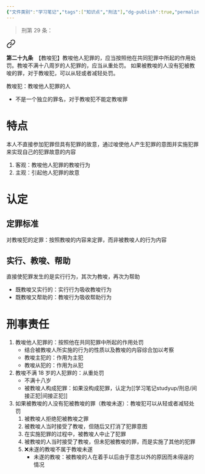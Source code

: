 ```yaml
---
{"文件类别":"学习笔记","tags":["知识点","刑法"],"dg-publish":true,"permalink":"/学习笔记studyup/刑总/教唆犯/","dgPassFrontmatter":true,"created":"2024-11-03T15:36:48.281+08:00","updated":"2024-11-03T16:02:37.129+08:00"}
---
```


>刑第 29 条：
<div class="transclusion internal-embed is-loaded"><a class="markdown-embed-link" href="/////#t29" aria-label="Open link"><svg xmlns="http://www.w3.org/2000/svg" width="24" height="24" viewBox="0 0 24 24" fill="none" stroke="currentColor" stroke-width="2" stroke-linecap="round" stroke-linejoin="round" class="svg-icon lucide-link"><path d="M10 13a5 5 0 0 0 7.54.54l3-3a5 5 0 0 0-7.07-7.07l-1.72 1.71"></path><path d="M14 11a5 5 0 0 0-7.54-.54l-3 3a5 5 0 0 0 7.07 7.07l1.71-1.71"></path></svg></a><div class="markdown-embed">



**第二十九条**　【教唆犯】教唆他人犯罪的，应当按照他在共同犯罪中所起的作用处罚。教唆不满十八周岁的人犯罪的，应当从重处罚。
如果被教唆的人没有犯被教唆的罪，对于教唆犯，可以从轻或者减轻处罚。 

</div></div>


教唆犯：教唆他人犯罪的人
- 不是一个独立的罪名，对于教唆犯不能定教唆罪
# 特点
本人不直接参加犯罪但具有犯罪的故意，通过唆使他人产生犯罪的意图并实施犯罪来实现自己的犯罪故意的内容
1. 客观：教唆他人犯罪的教唆行为
2. 主观：引起他人犯罪的故意
# 认定
## 定罪标准
对教唆犯的定罪：按照教唆的内容来定罪，而非被教唆人的行为内容
## 实行、教唆、帮助
直接使犯罪发生的是实行行为，其次为教唆，再次为帮助
- 既教唆又实行的：实行行为吸收教唆行为
- 既教唆又帮助的：教唆行为吸收帮助行为
# 刑事责任
1. 教唆他人犯罪的：按照他在共同犯罪中所起的作用处罚
	- 结合被教唆人所实施的行为的性质以及教唆的内容综合加以考察
	- 教唆主犯的：作用为主犯
	- 教唆从犯的：作用为从犯
2. 教唆不满 18 岁的人犯罪的：从重处罚
	- 不满十八岁
	- 被教唆人构成犯罪：如果没构成犯罪，认定为[[学习笔记studyup/刑总/间接正犯\|间接正犯]]
3. 如果被教唆的人没有犯被教唆的罪（教唆未遂）：教唆犯可以从轻或者减轻处罚
	1. 被教唆人拒绝犯被教唆之罪
	2. 被教唆人当时接受了教唆，但随后又打消了犯罪意图
	3. 在实施犯罪的过程中，被教唆人中止了犯罪
	4. 被教唆的人当时接受了教唆，但未犯被教唆的罪，而是实施了其他的犯罪
	5. ❌未遂的教唆不属于教唆未遂
		- 未遂的教唆：被教唆的人在着手以后由于意志以外的原因而未得逞的情况
